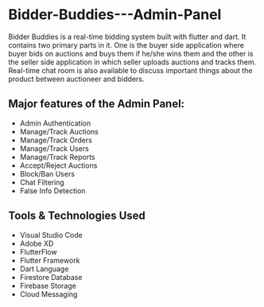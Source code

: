 # Bidder-Buddies---Admin-Panel
Bidder Buddies is a real-time bidding system built with flutter and dart. It contains two primary parts in it. One is the buyer side application where buyer bids on auctions and buys them if he/she wins them and the other is the seller side application in which seller uploads auctions and tracks them. Real-time chat room is also available to discuss important things about the product between auctioneer and bidders.

## Major features of the Admin Panel:
* Admin Authentication
* Manage/Track Auctions
* Manage/Track Orders
* Manage/Track Users
* Manage/Track Reports
* Accept/Reject Auctions
* Block/Ban Users
* Chat Filtering
* False Info Detection

## Tools & Technologies Used
* Visual Studio Code
* Adobe XD
* FlutterFlow
* Flutter Framework
* Dart Language
* Firestore Database
* Firebase Storage
* Cloud Messaging
